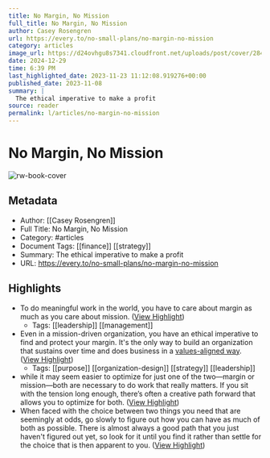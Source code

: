 ```yaml
---
title: No Margin, No Mission
full_title: No Margin, No Mission
author: Casey Rosengren
url: https://every.to/no-small-plans/no-margin-no-mission
category: articles
image_url: https://d24ovhgu8s7341.cloudfront.net/uploads/post/cover/2841/DALLE_Watercolor_Monastery.png
date: 2024-12-29
time: 6:39 PM
last_highlighted_date: 2023-11-23 11:12:08.919276+00:00
published_date: 2023-11-08
summary: |
  The ethical imperative to make a profit
source: reader
permalink: l/articles/no-margin-no-mission
---
```

# No Margin, No Mission

![rw-book-cover](https://d24ovhgu8s7341.cloudfront.net/uploads/post/cover/2841/DALLE_Watercolor_Monastery.png)

## Metadata
- Author: [[Casey Rosengren]]
- Full Title: No Margin, No Mission
- Category: #articles
- Document Tags: [[finance]] [[strategy]] 
- Summary: The ethical imperative to make a profit
- URL: https://every.to/no-small-plans/no-margin-no-mission

## Highlights
- To do meaningful work in the world, you have to care about margin as much as you care about mission. ([View Highlight](https://read.readwise.io/read/01hfxxxq3yzp80fkrtkzmaeq74))
    - Tags: [[leadership]] [[management]] 
- Even in a mission-driven organization, you have an ethical imperative to find and protect your margin. It's the only way to build an organization that sustains over time and does business in a [values-aligned way](https://every.to/no-small-plans/how-to-identify-and-live-your-life-by-your-values). ([View Highlight](https://read.readwise.io/read/01hfxy0e59dver7av04b5thws9))
    - Tags: [[purpose]] [[organization-design]] [[strategy]] [[leadership]] 
- while it may seem easier to optimize for just one of the two—margin or mission—both are necessary to do work that really matters. If you sit with the tension long enough, there’s often a creative path forward that allows you to optimize for both. ([View Highlight](https://read.readwise.io/read/01hfxy2ak8fsy96ve2ajksxwer))
- When faced with the choice between two things you need that are seemingly at odds, go slowly to figure out how you can have as much of both as possible. There is almost always a good path that you just haven't figured out yet, so look for it until you find it rather than settle for the choice that is then apparent to you. ([View Highlight](https://read.readwise.io/read/01hfxy2kayv09s44t7b5v4zsmf))


